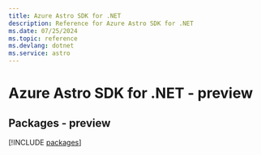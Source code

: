```yaml
---
title: Azure Astro SDK for .NET
description: Reference for Azure Astro SDK for .NET
ms.date: 07/25/2024
ms.topic: reference
ms.devlang: dotnet
ms.service: astro
---
```

# Azure Astro SDK for .NET - preview
## Packages - preview
[!INCLUDE [packages](astro-index.md)]